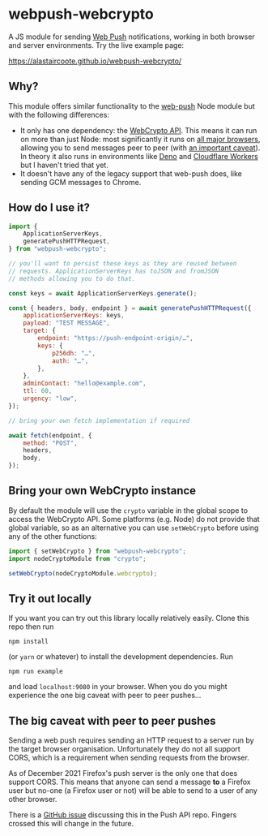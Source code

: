 # webpush-webcrypto

A JS module for sending [Web Push](https://developer.mozilla.org/en-US/docs/Web/API/Push_API) notifications, working in both browser and server environments. Try the live example page:

https://alastaircoote.github.io/webpush-webcrypto/

## Why?

This module offers similar functionality to the [web-push](https://www.npmjs.com/package/web-push) Node module but with the following differences:

- It only has one dependency: the [WebCrypto API](https://developer.mozilla.org/en-US/docs/Web/API/Web_Crypto_API). This means it can run on more than just Node: most significantly it runs on [all major browsers](https://caniuse.com/cryptography), allowing you to send messages peer to peer (with [an important caveat](#the-big-caveat-with-peer-to-peer-pushes)). In theory it also runs in environments like [Deno](https://doc.deno.land/deno/stable/~/crypto) and [Cloudflare Workers](https://developers.cloudflare.com/workers/runtime-apis/web-crypto) but I haven't tried that yet.
- It doesn't have any of the legacy support that web-push does, like sending GCM messages to Chrome.

## How do I use it?

```js
import {
	ApplicationServerKeys,
	generatePushHTTPRequest,
} from "webpush-webcrypto";

// you'll want to persist these keys as they are reused between
// requests. ApplicationServerKeys has toJSON and fromJSON
// methods allowing you to do that.

const keys = await ApplicationServerKeys.generate();

const { headers, body, endpoint } = await generatePushHTTPRequest({
	applicationServerKeys: keys,
	payload: "TEST MESSAGE",
	target: {
		endpoint: "https://push-endpoint-origin/…",
		keys: {
			p256dh: "…",
			auth: "…",
		},
	},
	adminContact: "hello@example.com",
	ttl: 60,
	urgency: "low",
});

// bring your own fetch implementation if required

await fetch(endpoint, {
	method: "POST",
	headers,
	body,
});
```

## Bring your own WebCrypto instance

By default the module will use the `crypto` variable in the global scope to access the WebCrypto API. Some platforms (e.g. Node) do not provide that global variable, so as an alternative you can use `setWebCrypto` before using any of the other functions:

```js
import { setWebCrypto } from "webpush-webcrypto";
import nodeCryptoModule from "crypto";

setWebCrypto(nodeCryptoModule.webcrypto);
```

## Try it out locally

If you want you can try out this library locally relatively easily. Clone this repo then run

    npm install

(or `yarn` or whatever) to install the development dependencies. Run

    npm run example

and load `localhost:9080` in your browser. When you do you might experience the one big caveat with peer to peer pushes...

## The big caveat with peer to peer pushes

Sending a web push requires sending an HTTP request to a server run by the target browser organisation. Unfortunately they do not all support CORS, which is a requirement when sending requests from the browser.

As of December 2021 Firefox's push server is the only one that does support CORS. This means that anyone can send a message **to** a Firefox user but no-one (a Firefox user or not) will be able to send to a user of any other browser.

There is a [GitHub issue](https://github.com/w3c/push-api/issues/303) discussing this in the Push API repo. Fingers crossed this will change in the future.
